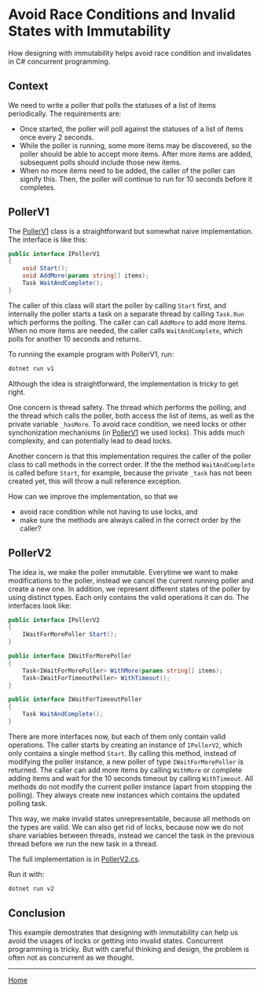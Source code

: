 # Avoid Race Conditions and Invalid States with Immutability

How designing with immutability helps avoid race condition and invalidates in C# concurrent programming.

## Context

We need to write a poller that polls the statuses of a list of items periodically. The requirements are:
- Once started, the poller will poll against the statuses of a list of items once every 2 seconds.
- While the poller is running, some more items may be discovered, so the poller should be able to accept more items. After more items are added, subsequent polls should include those new items.
- When no more items need to be added, the caller of the poller can signify this. Then, the poller will continue to run for 10 seconds before it completes.

## PollerV1

The [PollerV1](./PollerV1.cs) class is a straightforward but somewhat naive implementation. The interface is like this:

```csharp
public interface IPollerV1
{
    void Start();
    void AddMore(params string[] items);
    Task WaitAndComplete();
}
```

The caller of this class will start the poller by calling `Start` first, and internally the poller starts a task on a separate thread by calling `Task.Run` which performs the polling. The caller can call `AddMore` to add more items. When no more items are needed, the caller calls `WaitAndComplete`, which polls for another 10 seconds and returns.

To running the example program with PollerV1, run:
```sh
dotnet run v1
```

Although the idea is straightforward, the implementation is tricky to get right. 

One concern is thread safety. The thread which performs the polling, and the thread which calls the poller, both access the list of items, as well as the private variable `_hasMore`. To avoid race condition, we need locks or other synchonization mechanisms (in [PollerV1](./PollerV1.cs) we used locks). This adds much complexity, and can potentially lead to dead locks.

Another concern is that this implementation requires the caller of the poller class to call methods in the correct order. If the the method `WaitAndComplete` is called before `Start`, for example, because the private `_task` has not been created yet, this will throw a null reference exception.

How can we improve the implementation, so that we
- avoid race condition while not having to use locks, and
- make sure the methods are always called in the correct order by the caller?

## PollerV2

The idea is, we make the poller immutable. Everytime we want to make modifications to the poller, instead we cancel the current running poller and create a new one. In addition, we represent different states of the poller by using distinct types. Each only contains the valid operations it can do. The interfaces look like:

```csharp
public interface IPollerV2
{
    IWaitForMorePoller Start();
}

public interface IWaitForMorePoller
{
    Task<IWaitForMorePoller> WithMore(params string[] items);
    Task<IWaitForTimeoutPoller> WithTimeout();
}

public interface IWaitForTimeoutPoller
{
    Task WaitAndComplete();
}
```

There are more interfaces now, but each of them only contain valid operations. The caller starts by creating an instance of `IPollerV2`, which only contains a single method `Start`. By calling this method, instead of modifying the poller instance, a new poller of type `IWaitForMorePoller` is returned. The caller can add more items by calling `WithMore` or complete adding items and wait for the 10 seconds timeout by calling `WithTimeout`. All methods do not modify the current poller instance (apart from stopping the polling). They always create new instances which contains the updated polling task.

This way, we make invalid states unrepresentable, because all methods on the types are valid. We can also get rid of locks, because now we do not share variables between threads, instead we cancel the task in the previous thread before we run the new task in a thread.

The full implementation is in [PollerV2.cs](./PollerV2.cs).

Run it with:
```sh
dotnet run v2
```

## Conclusion

This example demostrates that designing with immutability can help us avoid the usages of locks or getting into invalid states. Concurrent programming is tricky. But with careful thinking and design, the problem is often not as concurrent as we thought.

---
[Home](../../../../../README.md)